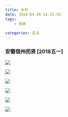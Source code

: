 ```yaml
---
title: 乡村
date: 2018-04-30 14:15:55
tags:
	- 闵贤
	
categories: 生活
---
```


### 安徽宿州闵贤 [2018五一]

![](/images/village2.jpeg)

![](/images/village3.jpeg)

![](/images/village4.jpeg)

![](/images/village1.jpeg)

![](/images/village5.jpeg)

![](/images/village6.jpeg)